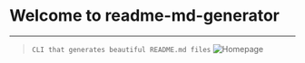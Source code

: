    # Welcome to readme-md-generator
---
> ` CLI that generates beautiful README.md files `
![Homepage](https://encrypted-tbn0.gstatic.com/images?q=tbn:ANd9GcStVG6r2XnL01e49oBxLMatvU-qmH0hnBZCBgcn3v01U4m3gx4fj2PQxZA&usqp=CAU)
